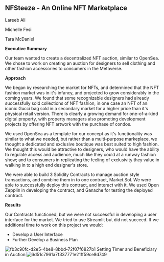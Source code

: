 ## NFSteeze - An Online NFT Marketplace

Lareeb Ali

Michelle Fesi

Tara McDaniel

**Executive Summary**

Our team wanted to create a decentralized NFT auction, similar to OpenSea.  We chose to work on creating an auction for designers to 
sell clothing and other fashion accessories to consumers in the Metaverse.  

**Approach**

We began by researching the market for NFTs, and determined that the NFT fashion market was in it's infancy, and projected to grow considerably in the coming years.  We found that some recognizable designers had already successfully sold collections of NFT fashion, in one case an NFT of an iconic Gucci bag sold in a secondary market for a higher price than it's physical retail version.  There is clearly a growing demand for one-of-a-kind digital property, with property managers also promoting development projects by offering NFT artwork with the purchase of condos.

We used OpenSea as a template for our concept as it's functionality was similar to what we needed, but rather than a multi-purpose markeplace, we thought a dedicated and exclusive boutique was best suited to high fashion.  We thought this would be attractive to designers, who would have the ability to regulate access and audience, much like they could at a runway fashion show; and to consumers in replicating the feeling of exclusivity they value in walking in to a high end designer's store.

We were able to build 3 Solidity Contracts to manage auction style transactions, and combine them in to one contract, Market.Sol.  We were able to successfully deploy this contract, and interact with it.  We used Open Zepplin in developing the contract, and Ganache for testing the deployed contract.

**Results**

Our Contracts functioned, but we were not successful in developing a user interface for the market.  We tried to use Streamlit but did not succeed.  If we additional time to work on this project we would:
  - Develop a User Interface
  - Further Develop a Business Plan
  
  ![fb3c90fc-d2e5-4be8-8bbd-72f07f6827b1](https://user-images.githubusercontent.com/92758869/163504148-205333aa-9cdd-4935-ba5c-05dc60b076ab.png)
  Setting Timer and Beneficiary in Auction 
  ![6d51c7961a7f337771e21ff59ce8d749](https://user-images.githubusercontent.com/92758869/163682482-60959c84-e673-45e1-8cef-a2e54468a9e3.png)


